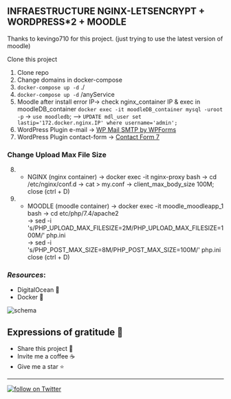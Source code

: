 ## INFRAESTRUCTURE NGINX-LETSENCRYPT + WORDPRESS*2 + MOODLE
Thanks to kevingo710 for this project.
(just trying to use the latest version of moodle)

Clone this project
  1. Clone repo
  2. Change domains in docker-compose
  2. `docker-compose up -d` ./
  3. `docker-compose up -d` /anyService
  4. Moodle after install error IP-> check nginx_container IP & exec in moodleDB_container `docker exec -it moodleDB_container mysql -uroot -p`  -> `use moodledb`;
  --> `UPDATE mdl_user set lastip='172.docker.nginx.IP' where username='admin';`
  5. WordPress Plugin e-mail -> [WP Mail SMTP by WPForms](https://es.wordpress.org/plugins/wp-mail-smtp/)
  6. WordPress Plugin contact-form -> [Contact Form 7](https://es.wordpress.org/plugins/contact-form-7/)
### Change Upload Max File Size
  8. * NGINX (nginx container) -> docker exec -it nginx-proxy bash -> cd /etc/nginx/conf.d -> cat > my.conf -> client_max_body_size 100M; close (ctrl + D)
  9. * MOODLE (moodle container) -> docker exec -it moodle_moodleapp_1 bash -> cd etc/php/7.4/apache2 
       <br>-> sed -i 's/PHP_UPLOAD_MAX_FILESIZE=2M/PHP_UPLOAD_MAX_FILESIZE=100M/' php.ini
       <br>-> sed -i 's/PHP_POST_MAX_SIZE=8M/PHP_POST_MAX_SIZE=100M/' php.ini
     close (ctrl + D)

### _Resources_:
* DigitalOcean 🛫
* Docker 🐳



![schema](./schema.png)




## Expressions of gratitude 🎁

* Share this project 📢
* Invite me a coffee ☕  
* Give me a star ⭐




---


<p>
    <a href="https://twitter.com/intent/follow?screen_name=kevingrac7">
    <img src="https://img.shields.io/twitter/follow/kevingrac7?style=social"
    alt="follow on Twitter">
    </a>
<p>
